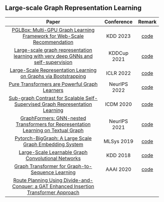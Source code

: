 ## Large-scale Graph Representation Learning
| Paper | Conference | Remark |
| :---:| :---:| :---:|
|[PGLBox: Multi-GPU Graph Learning Framework for Web-Scale Recommendation](https://xhyccc.github.io/pglbox.pdf)|KDD 2023|[code](https://github.com/PaddlePaddle/PGL/tree/main/apps/PGLBox)|
|[Large-scale graph representation learning with very deep GNNs and self-supervision](https://arxiv.org/pdf/2107.09422.pdf)|KDDCup 2021|[code](https://github.com/google-deepmind/deepmind-research/tree/master/ogb_lsc)|
|[Large-Scale Representation Learning on Graphs via Bootstrapping](https://arxiv.org/pdf/2102.06514.pdf)|ICLR 2022|[code](https://github.com/nerdslab/bgrl)|
|[Pure Transformers are Powerful Graph Learners](https://proceedings.neurips.cc/paper_files/paper/2022/file/5d84236751fe6d25dc06db055a3180b0-Paper-Conference.pdf)|NeurIPS 2022|[code](https://github.com/jw9730/tokengt)|
|[Sub-graph Contrast for Scalable Self-Supervised Graph Representation Learning](https://arxiv.org/pdf/2009.10273.pdf)|ICDM 2020|[code](https://github.com/yzjiao/Subg-Con)|
|[GraphFormers: GNN-nested Transformers for Representation Learning on Textual Graph](https://proceedings.neurips.cc/paper_files/paper/2021/file/f18a6d1cde4b205199de8729a6637b42-Paper.pdf)|NeurIPS 2021|[code](https://github.com/microsoft/GraphFormers)|
|[Pytorch-BigGraph: A Large Scale Graph Embedding System](https://proceedings.mlsys.org/paper_files/paper/2019/file/1eb34d662b67a14e3511d0dfd78669be-Paper.pdf)|MLSys 2019|[code](https://github.com/facebookresearch/PyTorch-BigGraph)|
|[Large-Scale Learnable Graph Convolutional Networks](https://dl.acm.org/doi/pdf/10.1145/3219819.3219947)|KDD 2018|[code](https://github.com/divelab/lgcn/)|
|[Graph Transformer for Graph-to-Sequence Learning](https://arxiv.org/pdf/1911.07470.pdf)|AAAI 2020|[code](https://github.com/jcyk/gtos)|
|[Route Planning Using Divide-and-Conquer: a GAT Enhanced Insertion Transformer Approach](https://deliverypdf.ssrn.com/delivery.php?ID=462120099114119086095126072006120067050047004027052090098036102021098053017017123120017010101021043071094126068080106114097074053022074004072005012100127054119098095003065049058123047014018100125039000055065081100067022093025122081094102105031124028083001102075030015015119091064098&EXT=pdf&INDEX=TRUE)|
